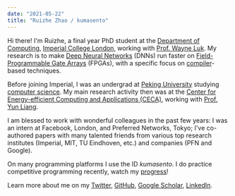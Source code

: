 ```yaml
---
date: "2021-05-22"
title: "Ruizhe Zhao / kumasento"
---
```


Hi there! I'm Ruizhe, a final year PhD student at the [Department of Computing](https://www.imperial.ac.uk/computing/), [Imperial College London](https://imperial.ac.uk), working with [Prof. Wayne Luk](https://www.doc.ic.ac.uk/~wl/). My research is to make [Deep Neural Networks](https://en.wikipedia.org/wiki/Deep_learning) (DNNs) run faster on [Field-Programmable Gate Arrays](https://en.wikipedia.org/wiki/Field-programmable_gate_array) (FPGAs), with a specific focus on [compiler](https://en.wikipedia.org/wiki/Compiler)-based techniques.

Before joining Imperial, I was an undergrad at [Peking University](https://pku.edu.cn) studying [computer science](https://eecs.pku.edu.cn). My main research activity then was at the [Center for Energy-efficient Computing and Applications (CECA)](http://ceca.pku.edu.cn/), working with [Prof. Yun Liang](https://ericlyun.github.io/). 

I am blessed to work with wonderful colleagues in the past few years: I was an intern at Facebook, London, and Preferred Networks, Tokyo; I've co-authored papers with many talented friends from various top research institutes (Imperial, MIT, TU Eindhoven, etc.) and companies (PFN and Google).

On many programming platforms I use the ID _kumasento_. I do practice competitive programming recently, watch my [progress](https://clist.by/coder/kumasento/)!

Learn more about me on my [Twitter](https://twitter.com/zehziur), [GitHub](https://github.com/kumasento), [Google Scholar](https://scholar.google.co.uk/citations?user=RX1JK2IAAAAJ&hl=en), [LinkedIn](https://www.linkedin.com/in/ruizhe-zhao-90179983/).


